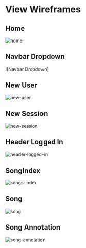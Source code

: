 # View Wireframes

## Home
![home]

## Navbar Dropdown
![Navbar Dropdown]

## New User
![new-user]

## New Session
![new-session]

## Header Logged In
![header-logged-in]

## SongIndex
![songs-index]

## Song
![song]

## Song Annotation
![song-annotation]

[home]: ./wireframes/home_logged_out.png
[navbar-dropdown]: ./wireframes/navbar_dropdown.png
[new-user]: ./wireframes/new_user.png
[new-session]: ./wireframes/new_session.png
[header-logged-in]: ./wireframes/header_logged_in.png
[songs-index]: ./wireframes/songs_index.png
[song]: ./wireframes/song.png
[song-annotation]: ./wireframes/song_annotation_mode.png
